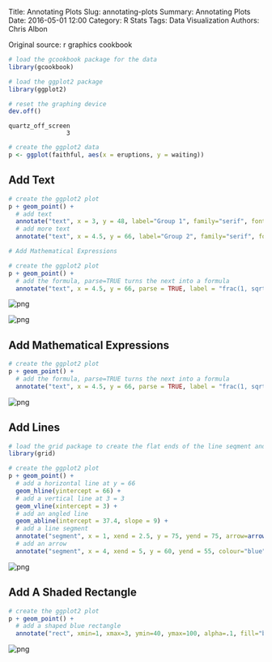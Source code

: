 Title: Annotating Plots
Slug: annotating-plots
Summary: Annotating Plots
Date: 2016-05-01 12:00
Category: R Stats
Tags: Data Visualization
Authors: Chris Albon



Original source: r graphics cookbook


```R
# load the gcookbook package for the data
library(gcookbook)

# load the ggplot2 package
library(ggplot2)

# reset the graphing device
dev.off()
```




    quartz_off_screen
                    3




```R
# create the ggplot2 data
p <- ggplot(faithful, aes(x = eruptions, y = waiting))
```

## Add Text


```R
# create the ggplot2 plot
p + geom_point() +
  # add text
  annotate("text", x = 3, y = 48, label="Group 1", family="serif", fontface="italic", colour="darkred", size=6) +
  # add more text
  annotate("text", x = 4.5, y = 66, label="Group 2", family="serif", fontface="italic", colour="darkred", size=6)

# Add Mathematical Expressions

# create the ggplot2 plot
p + geom_point() +
  # add the formula, parse=TRUE turns the next into a formula
  annotate("text", x = 4.5, y = 66, parse = TRUE, label = "frac(1, sqrt(2 * pi)) * e ^ {-x^2 / 2}")
```









![png]({filename}/images/annotating-plots_files/annotating-plots_4_1.png)










![png]({filename}/images/annotating-plots_files/annotating-plots_4_3.png)


## Add Mathematical Expressions


```R
# create the ggplot2 plot
p + geom_point() +
  # add the formula, parse=TRUE turns the next into a formula
  annotate("text", x = 4.5, y = 66, parse = TRUE, label = "frac(1, sqrt(2 * pi)) * e ^ {-x^2 / 2}")
```









![png]({filename}/images/annotating-plots_files/annotating-plots_6_1.png)


## Add Lines


```R
# load the grid package to create the flat ends of the line seqment and arrow
library(grid)

# create the ggplot2 plot
p + geom_point() +
  # add a horizontal line at y = 66
  geom_hline(yintercept = 66) +
  # add a vertical line at 3 = 3
  geom_vline(xintercept = 3) +
  # add an angled line
  geom_abline(intercept = 37.4, slope = 9) +
  # add a line segment
  annotate("segment", x = 1, xend = 2.5, y = 75, yend = 75, arrow=arrow(ends="both", angle=90, length=unit(.2,"cm"))) +
  # add an arrow
  annotate("segment", x = 4, xend = 5, y = 60, yend = 55, colour="blue", size=2, arrow=arrow())
```









![png]({filename}/images/annotating-plots_files/annotating-plots_8_1.png)


## Add A Shaded Rectangle


```R
# create the ggplot2 plot
p + geom_point() +
  # add a shaped blue rectangle
  annotate("rect", xmin=1, xmax=3, ymin=40, ymax=100, alpha=.1, fill="blue")
```









![png]({filename}/images/annotating-plots_files/annotating-plots_10_1.png)

